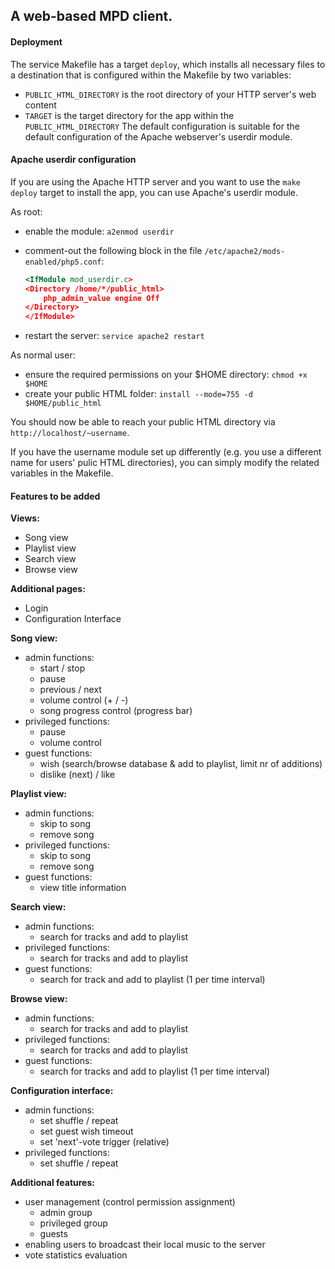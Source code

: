## A web-based MPD client. ##


#### Deployment ####
The service Makefile has a target `deploy`, which installs all necessary files to a destination
that is configured within the Makefile by two variables:
*	`PUBLIC_HTML_DIRECTORY` is the root directory of your HTTP server's web content
*	`TARGET` is the target directory for the app within the `PUBLIC_HTML_DIRECTORY`
The default configuration is suitable for the default configuration of the Apache webserver's
userdir module.



#### Apache userdir configuration ####
If you are using the Apache HTTP server and you want to use the `make deploy` target to install the
app, you can use Apache's userdir module.

As root:
*	enable the module: `a2enmod userdir`
*	comment-out the following block in the file `/etc/apache2/mods-enabled/php5.conf`:

    ```xml
    <IfModule mod_userdir.c>
    <Directory /home/*/public_html>
        php_admin_value engine Off
    </Directory>
    </IfModule>
    ```

*	restart the server: `service apache2 restart`

As normal user:
*	ensure the required permissions on your $HOME directory: `chmod +x $HOME`
*	create your public HTML folder: `install --mode=755 -d $HOME/public_html`

You should now be able to reach your public HTML directory via `http://localhost/~username`.

If you have the username module set up differently (e.g. you use a different name for users' pulic
HTML directories), you can simply modify the related variables in the Makefile.


#### Features to be added ####

**Views:**

* Song view
* Playlist view
* Search view
* Browse view

**Additional pages:**

* Login
* Configuration Interface


**Song view:**

* admin functions:
	+ start / stop
	+ pause
	+ previous / next
	+ volume control (+ / -)
	+ song progress control (progress bar)
* privileged functions:
	+ pause
	+ volume control
* guest functions:
	+ wish (search/browse database & add to playlist, limit nr of additions)
	+ dislike (next) / like


**Playlist view:**

* admin functions:
	+ skip to song
	+ remove song
* privileged functions:
	+ skip to song
	+ remove song
* guest functions:
	+ view title information


**Search view:**

* admin functions:
	+ search for tracks and add to playlist
* privileged functions:
	+ search for tracks and add to playlist
* guest functions:
	+ search for track and add to playlist (1 per time interval)


**Browse view:**
* admin functions:
	+ search for tracks and add to playlist
* privileged functions:
	+ search for tracks and add to playlist
* guest functions:
	+ search for tracks and add to playlist (1 per time interval)


**Configuration interface:**
* admin functions:
	+ set shuffle / repeat
	+ set guest wish timeout
	+ set 'next'-vote trigger (relative)
* privileged functions:
	+ set shuffle / repeat


**Additional features:**
* user management (control permission assignment)
	+ admin group
	+ privileged group
	+ guests 
* enabling users to broadcast their local music to the server
* vote statistics evaluation
